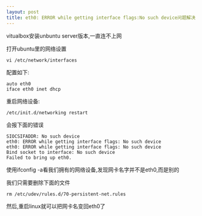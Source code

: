 ```yaml
---
layout: post
title: eth0: ERROR while getting interface flags:No such device问题解决
---
```


vitualbox安装unbuntu server版本,一直连不上网

打开ubuntu里的网络设置

    vi /etc/network/interfaces

配置如下:

    auto eth0
    iface eth0 inet dhcp

重启网络设备:

    /etc/init.d/networking restart
 
会报下面的错误

    SIOCSIFADDR: No such device
    eth0: ERROR while getting interface flags: No such device
    eth0: ERROR while getting interface flags: No such device
    Bind socket to interface: No such device
    Failed to bring up eth0.

使用ifconfig -a看我们拥有的网络设备,发现网卡名字并不是eth0,而是别的

我们只需要删除下面的文件

    rm /etc/udev/rules.d/70-persistent-net.rules

然后,重启linux就可以把网卡名变回eth0了
